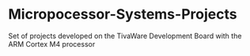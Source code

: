 # Micropocessor-Systems-Projects
Set of projects developed on the TivaWare Development Board with the ARM Cortex M4 processor
